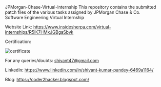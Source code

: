 JPMorgan-Chase-Virtual-Internship
This repository contains the submitted patch files of the various tasks assigned by JPMorgan Chase & Co. Software Engineering Virtual Internship

Website Link:
https://www.insidesherpa.com/virtual-internships/R5iK7HMxJGBgaSbvk

Certification:

![certificate](https://user-images.githubusercontent.com/50301680/83672376-c8a34280-a5f3-11ea-9549-a284fd39b11e.png)


For any queries/doubts:
shivant47@gmail.com

LinkedIn: https://www.linkedin.com/in/shivant-kumar-pandey-6469a1164/

Blog: https://coder2hacker.blogspot.com/
